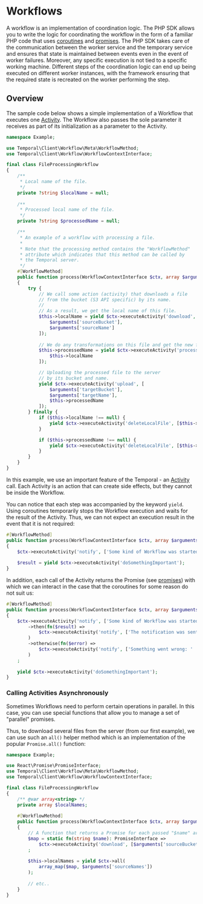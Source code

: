 # Workflows

A workflow is an implementation of coordination logic. The PHP SDK allows you to write the logic for coordinating 
the workflow in the form of a familiar PHP code that uses [coroutines] and [promises]. The PHP SDK takes care of the
communication between the worker service and the temporary service and ensures that state is maintained between events
even in the event of worker failures. Moreover, any specific execution is not tied to a specific working machine. 
Different steps of the coordination logic can end up being executed on different worker instances, with the 
framework ensuring that the required state is recreated on the worker performing the step.

## Overview

The sample code below shows a simple implementation of a Workflow that executes one [Activity]. 
The Workflow also passes the sole parameter it receives as part of its initialization as a 
parameter to the Activity.

```php
namespace Example;

use Temporal\Client\Workflow\Meta\WorkflowMethod;
use Temporal\Client\Workflow\WorkflowContextInterface;

final class FileProcessingWorkflow
{
    /**
     * Local name of the file.
     */
    private ?string $localName = null;
    
    /**
     * Processed local name of the file.
     */
    private ?string $processedName = null;

    /**
     * An example of a workflow with processing a file.
     * 
     * Note that the processing method contains the "WorkflowMethod" 
     * attribute which indicates that this method can be called by 
     * the Temporal server.
     */
    #[WorkflowMethod]
    public function process(WorkflowContextInterface $ctx, array $arguments)
    {
        try {
            // We call some action (activity) that downloads a file
            // from the bucket (S3 API specific) by its name.
            //
            // As a result, we get the local name of this file.
            $this->localName = yield $ctx->executeActivity('download', [
                $arguments['sourceBucket'],
                $arguments['sourceName']
            ]);
            
            // We do any transformations on this file and get the new file name.
            $this->processedName = yield $ctx->executeActivity('processFile', [
                $this->localName
            ]);

            // Uploading the processed file to the server
            // by its bucket and name.
            yield $ctx->executeActivity('upload', [
                $arguments['targetBucket'],
                $arguments['targetName'],
                $this->processedName
            ]);
        } finally {
            if ($this->localName !== null) {
                yield $ctx->executeActivity('deleteLocalFile', [$this->localName]);
            }

            if ($this->processedName !== null) {
                yield $ctx->executeActivity('deleteLocalFile', [$this->processedName]);
            }
        }
    }
}
```

In this example, we use an important feature of the Temporal - an [Activity] call. Each Activity is an action that 
can create side effects, but they cannot be inside the Workflow.

You can notice that each step was accompanied by the keyword `yield`. Using coroutines temporarily stops the 
Workflow execution and waits for the result of the Activity. Thus, we can not expect an execution result in the 
event that it is not required:

```php
#[WorkflowMethod]
public function process(WorkflowContextInterface $ctx, array $arguments)
{
    $ctx->executeActivity('notify', ['Some kind of Workflow was started']);
    
    $result = yield $ctx->executeActivity('doSomethingImportant');
}
```

In addition, each call of the Activity returns the Promise (see [promises]) with which we can interact in the case 
that the coroutines for some reason do not suit us:

```php
#[WorkflowMethod]
public function process(WorkflowContextInterface $ctx, array $arguments)
{
    $ctx->executeActivity('notify', ['Some kind of Workflow was started'])
        ->then(fn($result) => 
            $ctx->executeActivity('notify', ['The notification was sent successfully'])
        )
        ->otherwise(fn($error) => 
            $ctx->executeActivity('notify', ['Something went wrong: ' . $error])
        )
    ;
    
    yield $ctx->executeActivity('doSomethingImportant');
}
```

### Calling Activities Asynchronously

Sometimes Workflows need to perform certain operations in parallel. In this case, you can use special functions 
that allow you to manage a set of "parallel" promises.

Thus, to download several files from the server (from our first example), we can use such an `all()` helper 
method which is an implementation of the popular `Promise.all()` function:

```php
namespace Example;

use React\Promise\PromiseInterface;
use Temporal\Client\Workflow\Meta\WorkflowMethod;
use Temporal\Client\Workflow\WorkflowContextInterface;

final class FileProcessingWorkflow
{
    /** @var array<string> */
    private array $localNames;
    
    #[WorkflowMethod]
    public function process(WorkflowContextInterface $ctx, array $arguments)
    {
        // A function that returns a Promise for each passed "$name" argument.
        $map = static fn(string $name): PromiseInterface => 
            $ctx->executeActivity('download', [$arguments['sourceBucket'], $name])
        ;
 
        $this->localNames = yield $ctx->all(
            array_map($map, $arguments['sourceNames'])
        );
        
        // etc..
    }
}
```



[coroutines]: https://www.php.net/manual/en/language.generators.overview.php
[promises]: https://promisesaplus.com/
[Activity]: activities.md
